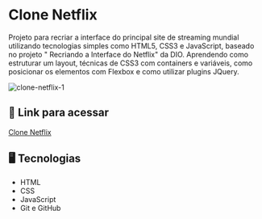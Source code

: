 # Clone Netflix
Projeto para recriar a interface do principal site de streaming mundial utilizando tecnologias simples como HTML5, CSS3 e JavaScript, baseado no projeto " Recriando a Interface do Netflix" da DIO. Aprendendo como estruturar um layout, técnicas de CSS3 com containers e variáveis, como posicionar os elementos com Flexbox e como utilizar plugins JQuery.

![clone-netflix-1](https://user-images.githubusercontent.com/89364741/190916107-f52d5c33-3b7b-4586-8693-c892b6990274.png)

## 🔗 Link para acessar

<a href="https://enzo-clone-netflix.netlify.app" target="_blank">Clone Netflix</a>

## 🖥 Tecnologias 

- HTML
- CSS
- JavaScript
- Git e GitHub
